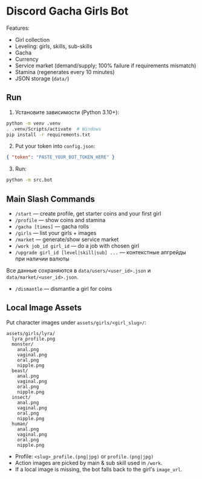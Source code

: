 # Discord Gacha Girls Bot

Features:
- Girl collection
- Leveling: girls, skills, sub-skills
- Gacha
- Currency
- Service market (demand/supply; 100% failure if requirements mismatch)
- Stamina (regenerates every 10 minutes)
- JSON storage (`data/`)

## Run

1. Установите зависимости (Python 3.10+):
```bash
python -m venv .venv
. .venv/Scripts/activate  # Windows
pip install -r requirements.txt
```

2. Put your token into `config.json`:
```json
{ "token": "PASTE_YOUR_BOT_TOKEN_HERE" }
```

3. Run:
```bash
python -m src.bot
```

## Main Slash Commands
- `/start` — create profile, get starter coins and your first girl
- `/profile` — show coins and stamina
- `/gacha [times]` — gacha rolls
- `/girls` — list your girls + images
- `/market` — generate/show service market
- `/work job_id girl_id` — do a job with chosen girl
- `/upgrade girl_id [level|skill|sub] ...` — контекстные апгрейды при наличии валюты

Все данные сохраняются в `data/users/<user_id>.json` и `data/market/<user_id>.json`.

- `/dismantle` — dismantle a girl for coins


## Local Image Assets
Put character images under `assets/girls/<girl_slug>/`:
```
assets/girls/lyra/
  lyra_profile.png
  monster/
    anal.png
    vaginal.png
    oral.png
    nipple.png
  beast/
    anal.png
    vaginal.png
    oral.png
    nipple.png
  insect/
    anal.png
    vaginal.png
    oral.png
    nipple.png
  human/
    anal.png
    vaginal.png
    oral.png
    nipple.png
```
- Profile: `<slug>_profile.(png|jpg)` or `profile.(png|jpg)`
- Action images are picked by main & sub skill used in `/work`.
- If a local image is missing, the bot falls back to the girl's `image_url`.
